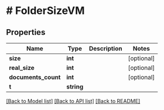 # # FolderSizeVM

## Properties

Name | Type | Description | Notes
------------ | ------------- | ------------- | -------------
**size** | **int** |  | [optional]
**real_size** | **int** |  | [optional]
**documents_count** | **int** |  | [optional]
**t** | **string** |  |

[[Back to Model list]](../../README.md#models) [[Back to API list]](../../README.md#endpoints) [[Back to README]](../../README.md)

